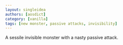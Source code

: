 ```yaml
---
layout: singleidea
authors: [aosdict]
category: [vanilla]
tags: [new monster, passive attacks, invisibility]
---
```

A sessile invisible monster with a nasty passive attack.
